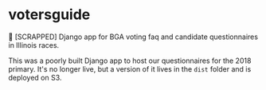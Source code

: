 # votersguide
🚫 [SCRAPPED] Django app for BGA voting faq and candidate questionnaires in Illinois races.

This was a poorly built Django app to host our questionnaires for the 2018 primary. It's no longer live, but a version of it lives in the `dist` folder and is deployed on S3.
